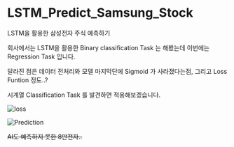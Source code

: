 # LSTM_Predict_Samsung_Stock

LSTM을 활용한 삼성전자 주식 예측하기

회사에서는 LSTM을 활용한 Binary classification Task 는 해봤는데 이번에는 Regression Task 입니다.

달라진 점은 데이터 전처리와 모델 마지막단에 Sigmoid 가 사라졌다는점, 그리고 Loss Funtion 정도..?

시계열 Classification Task 를 발견하면 적용해보겠습니다.

![loss](https://user-images.githubusercontent.com/29745280/147473519-36844b59-8dd0-4a97-8454-fad8991571c8.png)

![Prediction](https://user-images.githubusercontent.com/29745280/147473524-faa9f049-c675-4c8c-8c84-942a7deaf92d.png)

~~AI도 예측하지 못한 8만전자..~~
